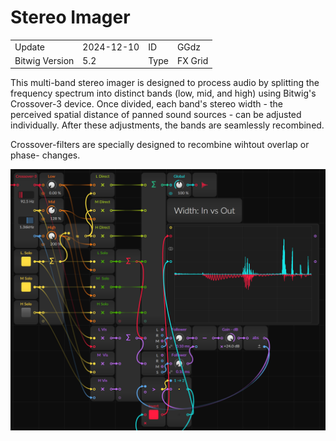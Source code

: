 # Stereo Imager

<div class="sp-list">

| | | | |
|-|-|-|-|
| Update | 2024-12-10 | ID | GGdz |
| Bitwig Version | 5.2 | Type | FX Grid |

</div>

This multi-band stereo imager is designed to process audio by splitting the
frequency spectrum into distinct bands (low, mid, and high) using Bitwig's
Crossover-3 device. Once divided, each band's stereo width - the perceived
spatial distance of panned sound sources - can be adjusted individually. After
these adjustments, the bands are seamlessly recombined.

Crossover-filters are specially designed to recombine wihtout overlap or phase-
changes.

![Stereo Imager](stereo_imager/stereo_imager.webp)
